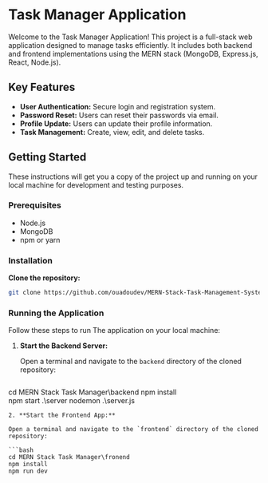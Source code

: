 # Task Manager Application

Welcome to the Task Manager Application! This project is a full-stack web application designed to manage tasks efficiently. It includes both backend and frontend implementations using the MERN stack (MongoDB, Express.js, React, Node.js).

## Key Features
- **User Authentication:** Secure login and registration system.
- **Password Reset:** Users can reset their passwords via email.
- **Profile Update:** Users can update their profile information.
- **Task Management:** Create, view, edit, and delete tasks.

## Getting Started
These instructions will get you a copy of the project up and running on your local machine for development and testing purposes.

### Prerequisites
- Node.js
- MongoDB
- npm or yarn

### Installation
**Clone the repository:**
   ```bash
   git clone https://github.com/ouadoudev/MERN-Stack-Task-Management-System.git
   ```
### Running the Application

Follow these steps to run The application on your local machine:

1. **Start the Backend Server:**

   Open a terminal and navigate to the `backend` directory of the cloned repository:

    ```bash
 cd MERN Stack Task Manager\backend
npm install  
 npm start .\server
 nodemon .\server.js
   ```
2. **Start the Frontend App:**

   Open a terminal and navigate to the `frontend` directory of the cloned repository:

   ```bash
 cd MERN Stack Task Manager\fronend
   npm install  
 npm run dev
  ```
